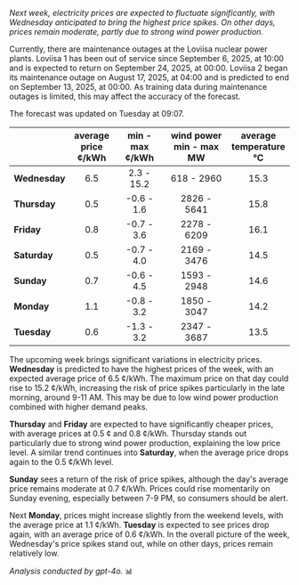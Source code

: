 *Next week, electricity prices are expected to fluctuate significantly, with Wednesday anticipated to bring the highest price spikes. On other days, prices remain moderate, partly due to strong wind power production.*

Currently, there are maintenance outages at the Loviisa nuclear power plants. Loviisa 1 has been out of service since September 6, 2025, at 10:00 and is expected to return on September 24, 2025, at 00:00. Loviisa 2 began its maintenance outage on August 17, 2025, at 04:00 and is predicted to end on September 13, 2025, at 00:00. As training data during maintenance outages is limited, this may affect the accuracy of the forecast.

The forecast was updated on Tuesday at 09:07.

|             | average<br>price<br>¢/kWh | min - max<br>¢/kWh | wind power<br>min - max<br>MW | average<br>temperature<br>°C |
|:-------------|:----------------:|:----------------:|:-------------:|:-------------:|
| **Wednesday** | 6.5 | 2.3 - 15.2 | 618 - 2960 | 15.3 |
| **Thursday** | 0.5 | -0.6 - 1.6 | 2826 - 5641 | 15.8 |
| **Friday** | 0.8 | -0.7 - 3.6 | 2278 - 6209 | 16.1 |
| **Saturday** | 0.5 | -0.7 - 4.0 | 2169 - 3476 | 14.5 |
| **Sunday** | 0.7 | -0.6 - 4.5 | 1593 - 2948 | 14.6 |
| **Monday** | 1.1 | -0.8 - 3.2 | 1850 - 3047 | 14.2 |
| **Tuesday** | 0.6 | -1.3 - 3.2 | 2347 - 3687 | 13.5 |

The upcoming week brings significant variations in electricity prices. **Wednesday** is predicted to have the highest prices of the week, with an expected average price of 6.5 ¢/kWh. The maximum price on that day could rise to 15.2 ¢/kWh, increasing the risk of price spikes particularly in the late morning, around 9-11 AM. This may be due to low wind power production combined with higher demand peaks.

**Thursday** and **Friday** are expected to have significantly cheaper prices, with average prices at 0.5 ¢ and 0.8 ¢/kWh. Thursday stands out particularly due to strong wind power production, explaining the low price level. A similar trend continues into **Saturday**, when the average price drops again to the 0.5 ¢/kWh level.

**Sunday** sees a return of the risk of price spikes, although the day's average price remains moderate at 0.7 ¢/kWh. Prices could rise momentarily on Sunday evening, especially between 7-9 PM, so consumers should be alert.

Next **Monday**, prices might increase slightly from the weekend levels, with the average price at 1.1 ¢/kWh. **Tuesday** is expected to see prices drop again, with an average price of 0.6 ¢/kWh. In the overall picture of the week, Wednesday's price spikes stand out, while on other days, prices remain relatively low.

*Analysis conducted by gpt-4o.* 📊
